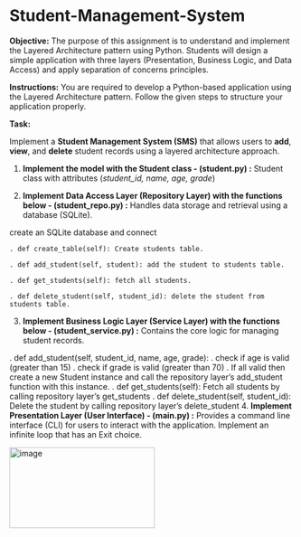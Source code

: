 # Student-Management-System
**Objective:** The purpose of this assignment is to understand and implement the Layered Architecture pattern using Python. Students will design a simple application with three layers (Presentation, Business Logic, and Data Access) and apply separation of concerns principles.

**Instructions:** You are required to develop a Python-based application using the Layered Architecture pattern. Follow the given steps to structure your application properly.

**Task:**

Implement a **Student Management System (SMS)** that allows users to **add**, **view**, and **delete** student records using a layered architecture approach.

1. **Implement the model with the Student class - (student.py) :**
Student class with attributes (*student_id, name, age, grade*)

2. **Implement Data Access Layer (Repository Layer) with the functions below - (student_repo.py) :**
Handles data storage and retrieval using a database (SQLite).

create an SQLite database and connect

    . def create_table(self): Create students table.
  
    . def add_student(self, student): add the student to students table.
  
    . def get_students(self): fetch all students.
  
    . def delete_student(self, student_id): delete the student from students table.
  
3. **Implement Business Logic Layer (Service Layer) with the functions below - (student_service.py) :**
Contains the core logic for managing student records.

  . def add_student(self, student_id, name, age, grade):
    . check if age is valid (greater than 15)
    . check if grade is valid (greater than 70)
    . If all valid then create a new Student instance and call the repository layer’s add_student function with this instance.
  . def get_students(self): Fetch all students by calling repository layer’s get_students
  . def delete_student(self, student_id): Delete the student by calling repository layer’s delete_student
4. **Implement Presentation Layer (User Interface) - (main.py) :**
Provides a command line interface (CLI) for users to interact with the application. Implement an infinite loop that has an Exit choice.


<img width="257" height="143" alt="image" src="https://github.com/user-attachments/assets/2acb2d3e-1b72-4e33-bea3-2683d65a4bc4" />

